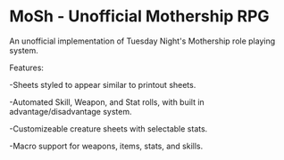 # MoSh - Unofficial Mothership RPG
An unofficial implementation of Tuesday Night's Mothership role playing system.

Features:

  -Sheets styled to appear similar to printout sheets.
  
  -Automated Skill, Weapon, and Stat rolls, with built in advantage/disadvantage system.
  
  -Customizeable creature sheets with selectable stats.
  
  -Macro support for weapons, items, stats, and skills.
